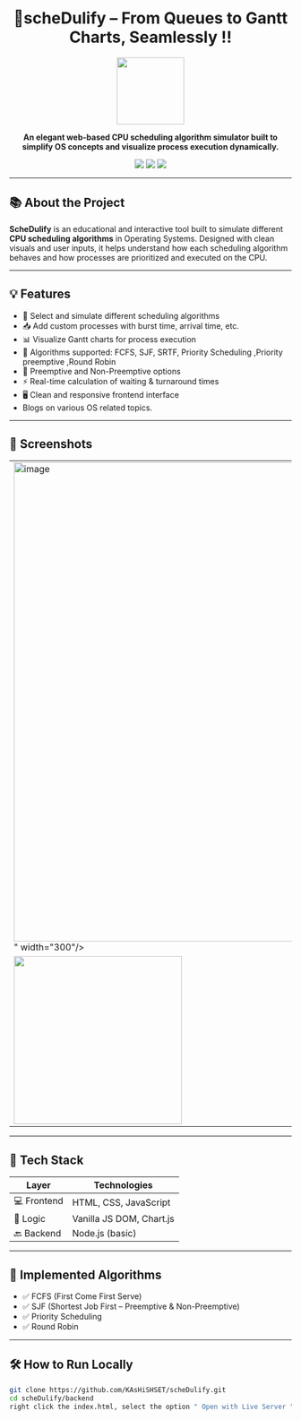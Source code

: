 <h1 align="center">🧠scheDulify – From Queues to Gantt Charts, Seamlessly !!</h1>

<p align="center">
  <img src="backend/images/kashishpic.png" width="120" />
</p>

<p align="center"><b>An elegant web-based CPU scheduling algorithm simulator built to simplify OS concepts and visualize process execution dynamically.</b></p>

<p align="center">
  <img src="https://img.shields.io/badge/Project-Type%3A%20Academic-blueviolet" />
  <img src="https://img.shields.io/badge/Made%20With-❤️%20by%20Kashish%20%26%20Team-blue" />
  <img src="https://img.shields.io/badge/OS%20Concepts-Visualized-success" />
</p>

---

## 📚 About the Project

**ScheDulify** is an educational and interactive tool built to simulate different **CPU scheduling algorithms** in Operating Systems. Designed with clean visuals and user inputs, it helps understand how each scheduling algorithm behaves and how processes are prioritized and executed on the CPU.

---

## 💡 Features

- 🎯 Select and simulate different scheduling algorithms
- 📥 Add custom processes with burst time, arrival time, etc.
- 📊 Visualize Gantt charts for process execution
- 🔁 Algorithms supported: FCFS, SJF, SRTF, Priority Scheduling ,Priority preemptive ,Round Robin
- 🧪 Preemptive and Non-Preemptive options
- ⚡ Real-time calculation of waiting & turnaround times
- 🖥️ Clean and responsive frontend interface
- Blogs on various OS related topics.

---

## 📸 Screenshots

<table>
  <tr>
    <td><img src="<img width="1896" height="856" alt="image" src="https://github.com/user-attachments/assets/b5e9687f-61a6-4f67-b2cc-2d64265adbad" />
" width="300"/></td>
    <td><img src="backend/images/CPU Scheduling_2.PNG" width="300"/></td>
  </tr>
  <tr>
    <td><img src="backend/images/CPU Scheduling_3.png" width="300"/></td>
    <td><img src="backend/images/CPU Scheduling_4.PNG" width="300"/></td>
  </tr>
</table>

---

## 🚀 Tech Stack

| Layer     | Technologies           |
|-----------|------------------------|
| 💻 Frontend | HTML, CSS, JavaScript |
| 🧠 Logic    | Vanilla JS DOM, Chart.js |
| 🔙 Backend  | Node.js (basic)         |

---

## 🧪 Implemented Algorithms

- ✅ FCFS (First Come First Serve)
- ✅ SJF (Shortest Job First – Preemptive & Non-Preemptive)
- ✅ Priority Scheduling
- ✅ Round Robin

---

## 🛠 How to Run Locally

```bash
git clone https://github.com/KAsHiSHSET/scheDulify.git
cd scheDulify/backend
right click the index.html, select the option " Open with Live Server "
